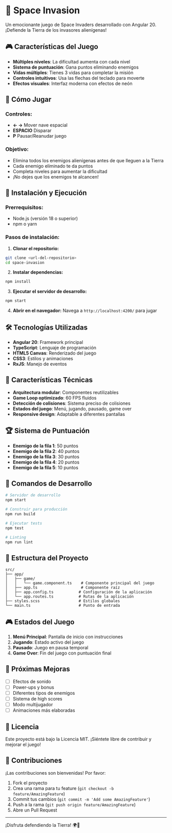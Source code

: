 # 🚀 Space Invasion

Un emocionante juego de Space Invaders desarrollado con Angular 20. ¡Defiende la Tierra de los invasores alienígenas!

## 🎮 Características del Juego

- **Múltiples niveles**: La dificultad aumenta con cada nivel
- **Sistema de puntuación**: Gana puntos eliminando enemigos
- **Vidas múltiples**: Tienes 3 vidas para completar la misión
- **Controles intuitivos**: Usa las flechas del teclado para moverte
- **Efectos visuales**: Interfaz moderna con efectos de neón

## 🎯 Cómo Jugar

### Controles:
- **← →** Mover nave espacial
- **ESPACIO** Disparar
- **P** Pausar/Reanudar juego

### Objetivo:
- Elimina todos los enemigos alienígenas antes de que lleguen a la Tierra
- Cada enemigo eliminado te da puntos
- Completa niveles para aumentar la dificultad
- ¡No dejes que los enemigos te alcancen!

## 🚀 Instalación y Ejecución

### Prerrequisitos:
- Node.js (versión 18 o superior)
- npm o yarn

### Pasos de instalación:

1. **Clonar el repositorio:**
```bash
git clone <url-del-repositorio>
cd space-invasion
```

2. **Instalar dependencias:**
```bash
npm install
```

3. **Ejecutar el servidor de desarrollo:**
```bash
npm start
```

4. **Abrir en el navegador:**
Navega a `http://localhost:4200/` para jugar

## 🛠️ Tecnologías Utilizadas

- **Angular 20**: Framework principal
- **TypeScript**: Lenguaje de programación
- **HTML5 Canvas**: Renderizado del juego
- **CSS3**: Estilos y animaciones
- **RxJS**: Manejo de eventos

## 🎨 Características Técnicas

- **Arquitectura modular**: Componentes reutilizables
- **Game Loop optimizado**: 60 FPS fluidos
- **Detección de colisiones**: Sistema preciso de colisiones
- **Estados del juego**: Menú, jugando, pausado, game over
- **Responsive design**: Adaptable a diferentes pantallas

## 🏆 Sistema de Puntuación

- **Enemigo de la fila 1**: 50 puntos
- **Enemigo de la fila 2**: 40 puntos
- **Enemigo de la fila 3**: 30 puntos
- **Enemigo de la fila 4**: 20 puntos
- **Enemigo de la fila 5**: 10 puntos

## 🔧 Comandos de Desarrollo

```bash
# Servidor de desarrollo
npm start

# Construir para producción
npm run build

# Ejecutar tests
npm test

# Linting
npm run lint
```

## 📁 Estructura del Proyecto

```
src/
├── app/
│   ├── game/
│   │   └── game.component.ts    # Componente principal del juego
│   ├── app.ts                   # Componente raíz
│   ├── app.config.ts           # Configuración de la aplicación
│   └── app.routes.ts           # Rutas de la aplicación
├── styles.scss                 # Estilos globales
└── main.ts                     # Punto de entrada
```

## 🎮 Estados del Juego

1. **Menú Principal**: Pantalla de inicio con instrucciones
2. **Jugando**: Estado activo del juego
3. **Pausado**: Juego en pausa temporal
4. **Game Over**: Fin del juego con puntuación final

## 🚀 Próximas Mejoras

- [ ] Efectos de sonido
- [ ] Power-ups y bonus
- [ ] Diferentes tipos de enemigos
- [ ] Sistema de high scores
- [ ] Modo multijugador
- [ ] Animaciones más elaboradas

## 📝 Licencia

Este proyecto está bajo la Licencia MIT. ¡Siéntete libre de contribuir y mejorar el juego!

## 🤝 Contribuciones

¡Las contribuciones son bienvenidas! Por favor:

1. Fork el proyecto
2. Crea una rama para tu feature (`git checkout -b feature/AmazingFeature`)
3. Commit tus cambios (`git commit -m 'Add some AmazingFeature'`)
4. Push a la rama (`git push origin feature/AmazingFeature`)
5. Abre un Pull Request

---

¡Disfruta defendiendo la Tierra! 🌍👾
